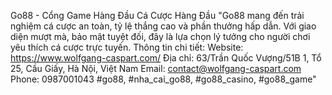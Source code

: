 Go88 - Cổng Game Hàng Đầu Cá Cược Hàng Đầu
"Go88 mang đến trải nghiệm cá cược an toàn, tỷ lệ thắng cao và phần thưởng hấp dẫn. Với giao diện mượt mà, bảo mật tuyệt đối, đây là lựa chọn lý tưởng cho người chơi yêu thích cá cược trực tuyến.
Thông tin chi tiết:
Website: https://www.wolfgang-caspart.com/
Địa chỉ: 63/Trần Quốc Vượng/51B 1, Tổ 25, Cầu Giấy, Hà Nội, Việt Nam
Email: contact@wolfgang-caspart.com
Phone: 0987001043
#go88, #nha_cai_go88, #go88_casino, #go88_game"
